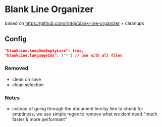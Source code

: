 # Blank Line Organizer

based on https://github.com/rintoj/blank-line-organizer + cleanups

## Config

```json
"blankLine.keepOneEmptyLine": true,
"blankLine.languageIds": ["*"] // use with all files
```

### Removed

- clean on save
- clean selection

### Notes

- instead of going through the document line by line to check for emptiness, we use simple regex to remove what we dont need "much faster & more performant"
